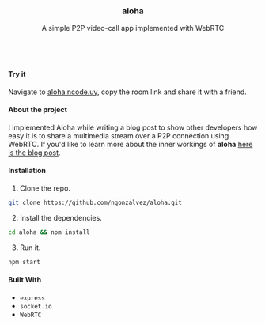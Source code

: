 <h3 align="center">aloha</h3>
<p align="center">A simple P2P video-call app implemented with WebRTC</p>
<h1></h1>

&nbsp;
#### Try it
Navigate to [aloha.ncode.uy](https://aloha.ncode.uy), copy the room link and share it with a friend.

#### About the project
I implemented Aloha while writing a blog post to show other developers how easy it is to share a multimedia stream over a P2P connection using WebRTC. If you'd like to learn more about the inner workings of **aloha** [here is the blog post](https://ncode.uy/p2p-video-streaming-with-webrtc).

#### Installation
1. Clone the repo.
```sh
git clone https://github.com/ngonzalvez/aloha.git
```
2. Install the dependencies.
```sh
cd aloha && npm install
```
3. Run it.
```sh
npm start
```

#### Built With
- `express`
- `socket.io`
- `WebRTC`
